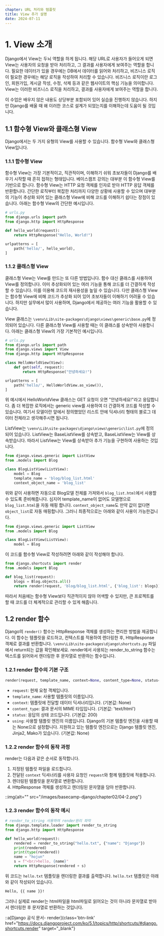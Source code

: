 ```yaml
---
chapter: URL 처리와 템플릿
title: View 추가 설명
date: 2024-07-11
---
```

# 1. View 소개

Django에서 View는 두뇌 역할을 하게 됩니다. 해당 URL로 사용자가 들어오게 되면 View는 사용자의 요청을 받아 처리하고, 그 결과를 사용자에게 보여주는 역할을 합니다. 필요한 데이터가 있을 경우에는 DB에서 데이터를 읽어와 처리하고, 비즈니스 로직이 필요한 경우에는 해당 로직을 작성하여 처리할 수 있습니다. 비즈니스 로직이란 로그인, 회원가입, 게시글 작성, 수정, 삭제 등과 같은 웹사이트의 핵심 기능을 의미합니다. View는 이러한 비즈니스 로직을 처리하고, 결과를 사용자에게 보여주는 역할을 합니다.

이 수업은 배우지 않은 내용도 상당부분 포함되어 있어 실습을 진행하지 않습니다. 하지만 Django를 배울 때 왜 이러한 코스로 설계가 되었는지를 이해하는데 도움이 될 것입니다.

## 1.1 함수형 View와 클래스형 View

Django에서는 두 가지 유형의 View를 사용할 수 있습니다. 함수형 View와 클래스형 View입니다.

### 1.1.1 함수형 View
함수형 View는 가장 기본적이고, 직관적이며, 이해하기 쉬워 초보자들이 Django를 배우기 시작할 때 흔히 접하는 형태입니다. 베이스캠프 강의는 대부분 이 함수형 View를 기반으로 합니다. 함수형 View는 HTTP 요청 객체를 인자로 받아 HTTP 응답 객체를 반환합니다. 간단한 로직부터 복잡한 처리까지 다양한 상황에 사용할 수 있으며 대부분의 기능이 추상화 되어 있는 클래스형 View에 비해 코드를 이해하기 쉽다는 장점이 있습니다. 아래는 함수형 View의 간단한 예시입니다.

```python
# urls.py
from django.urls import path
from django.http import HttpResponse

def hello_world(request):
    return HttpResponse("Hello, World!")

urlpatterns = [
    path('hello/', hello_world),
]
```

### 1.1.2 클래스형 View

클래스형 View는 View를 만드는 또 다른 방법입니다. 함수 대신 클래스를 사용하여 View를 정의합니다. 이미 추상화되어 있는 여러 기능을 통해 코드를 더 간결하게 작성할 수 있습니다. 이를 이용해 코드의 재사용성을 높일 수 있습니다. 다만 클래스형 View는 함수형 View에 비해 코드가 추상화 되어 있어 초보자들이 이해하기 어려울 수 있습니다. 하지만 실무에서 많이 사용하며, Django에서 제공하는 여러 기능을 활용할 수 있습니다.

View 클래스는 `\venv\Lib\site-packages\django\views\generic\base.py`에 정의되어 있습니다. 다른 클래스형 View를 사용할 때는 이 클래스를 상속받아 사용합니다. 아래는 클래스형 View의 가장 기본적인 예시입니다.

```python
# urls.py
from django.urls import path
from django.views import View
from django.http import HttpResponse

class HelloWorldView(View):
    def get(self, request):
        return HttpResponse("안녕하세요!")

urlpatterns = [
    path('hello/', HelloWorldView.as_view()),
]
```

위 예시에서 HelloWorldView 클래스는 GET 요청이 오면 "안녕하세요!"라고 응답합니다. 좀 더 복잡한 로직에서는 generic view를 사용하여 더 간결하게 코드를 작성할 수 있습니다. 여기서 모델이란 앞에서 정의했었던 리스트 안에 딕셔너리 형태의 블로그 데이터 전체라고 생각해주시면 됩니다.

ListView는 `\venv\Lib\site-packages\django\views\generic\list.py`에 정의 되어 있습니다. ListView는 BaseListView를 상속받고, BaseListView는 View를 상속받습니다. 따라서 ListView는 View를 상속받아 추가 기능을 구현하여 사용하는 것입니다.

```python
from django.views.generic import ListView
from .models import Blog

class BlogListView(ListView):
    model = Blog
    template_name = 'blog/blog_list.html'
    context_object_name = 'blog_list'
```

위와 같이 사용하면 자동으로 Blog모델 전체를 가져와서 `blog_list.html`에서 사용할 수 있도록 준비해줍니다. 심지어 template_name이 없어도 모델명으로 `blog_list.html`을 자동 매핑 합니다. `context_object_name`도 만약 값이 없다면 `object_list`로 자동 매핑합니다. 그러니 최종적으로는 아래와 같이 사용이 가능한겁니다.

```python
from django.views.generic import ListView
from .models import Blog

class BlogListView(ListView):
    model = Blog
```

이 코드를 함수형 View로 작성하려면 아래와 같이 작성해야 합니다.

```python
from django.shortcuts import render
from .models import Blog

def blog_list(request):
    blogs = Blog.objects.all()
    return render(request, 'blog/blog_list.html', {'blog_list': blogs})
```

따라서 처음에는 함수형 View보다 직관적이지 않아 어색할 수 있지만, 큰 프로젝트를 할 때 코드를 더 체계적으로 관리할 수 있게 해줍니다.

## 1.2 render 함수
Django의 `render()` 함수는 HttpResponse 객체를 생성하는 편리한 방법을 제공합니다. 이 함수는 템플릿을 로드하고, 컨텍스트를 적용하여 렌더링한 후, HttpResponse 객체로 결과를 반환합니다. `\venv\Lib\site-packages\django\shortcuts.py` 파일에서 return되는 값을 확인해보세요. render에서 사용되는 render_to_string 함수는 텍스트를 읽어와서 렌더링한 후 문자열로 반환하는 함수입니다.

### 1.2.1 render 함수의 기본 구조

```python
render(request, template_name, context=None, content_type=None, status=None, using=None)
```

- `request`: 현재 요청 객체입니다.
- `template_name`: 사용할 템플릿의 이름입니다.
- `context`: 템플릿에 전달할 데이터 딕셔너리입니다. (기본값: None)
- `content_type`: 결과 문서의 MIME 타입입니다. (기본값: 'text/html')
- `status`: 응답의 상태 코드입니다. (기본값: 200)
- `using`: 사용할 템플릿 엔진의 이름입니다. Django의 기본 템플릿 엔진을 사용할 때는 None으로 설정합니다. 지원하고 있는 템플릿 엔진으로는 Django 템플릿 엔진, Jinja2, Mako가 있습니다. (기본값: None)

### 1.2.2 render 함수의 동작 과정
render는 다음과 같은 순서로 동작합니다.

1. 지정된 템플릿 파일을 로드합니다.
2. 전달된 `context` 딕셔너리를 사용자 요청인 `request`와 함께 템플릿에 적용합니다.
3. 렌더링된 템플릿을 문자열로 변환합니다.
4. HttpResponse 객체를 생성하고 렌더링된 문자열을 담아 반환합니다.

::img{alt="" src="/images/basecamp-django/chapter02/04-2.png"}

### 1.2.3 render 함수의 동작 예시

```python
# render_to_string 사용하여 render원리 파악
from django.template.loader import render_to_string
from django.http import HttpResponse

def hello_world(request):
    rendered = render_to_string("hello.txt", {"name": "Django"})
    print(rendered)
    print(type(rendered))
    name = "hojun"
    s = f"<br/>hello, {name}"
    return HttpResponse(rendered + s)
```

위 코드는 `hello.txt` 템플릿을 렌더링한 결과를 출력합니다. `hello.txt` 템플릿은 아래와 같이 작성되어 있습니다.

```html
Hello, {{ name }}!
```

그러니 실제로 render는 html파일을 html파일로 읽어오는 것이 아니라 문자열로 받아서 렌더링한 후 문자열로 반환하는 것입니다.


::a[Django 공식 문서- render]{class='btn-link' href="https://docs.djangoproject.com/ko/5.1/topics/http/shortcuts/#django.shortcuts.render" target="\_blank"}